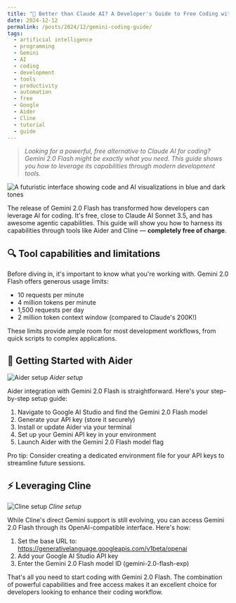 ```yaml
---
title: "🤖 Better than Claude AI? A Developer's Guide to Free Coding with Gemini 2.0 Flash (Aider & Cline) 🔥"
date: 2024-12-12
permalink: /posts/2024/12/gemini-coding-guide/
tags:
  - artificial intelligence
  - programming
  - Gemini
  - AI
  - coding
  - development
  - tools
  - productivity
  - automation
  - free
  - Google
  - Aider
  - Cline
  - tutorial
  - guide
---
```


> _Looking for a powerful, free alternative to Claude AI for coding? Gemini 2.0 Flash might be exactly what you need. This guide shows you how to leverage its capabilities through modern development tools._

![A futuristic interface showing code and AI visualizations in blue and dark tones](https://images.unsplash.com/photo-1607705703571-c5a8695f18f6?q=80)

The release of Gemini 2.0 Flash has transformed how developers can leverage AI for coding. It's free, close to Claude AI Sonnet 3.5, and has awesome agentic capabilities. This guide will show you how to harness its capabilities through tools like Aider and Cline — **completely free of charge**.

## 🔍 Tool capabilities and limitations

Before diving in, it's important to know what you're working with. Gemini 2.0 Flash offers generous usage limits:

- 10 requests per minute
- 4 million tokens per minute
- 1,500 requests per day
- 2 million token context window (compared to Claude's 200K!)

These limits provide ample room for most development workflows, from quick scripts to complex applications.

## 🚀 Getting Started with Aider

![Aider setup](https://miro.medium.com/v2/resize:fit:1400/format:webp/1*vwfbrUIKnnjOZN_C-zGbaQ.png)
_Aider setup_

Aider integration with Gemini 2.0 Flash is straightforward. Here's your step-by-step setup guide:

1. Navigate to Google AI Studio and find the Gemini 2.0 Flash model
2. Generate your API key (store it securely)
3. Install or update Aider via your terminal
4. Set up your Gemini API key in your environment
5. Launch Aider with the Gemini 2.0 Flash model flag

Pro tip: Consider creating a dedicated environment file for your API keys to streamline future sessions.

## ⚡ Leveraging Cline

![Cline setup](https://miro.medium.com/v2/resize:fit:1400/format:webp/1*zOKYuguKhguFQ7HMF7HHgw.png)
_Cline setup_

While Cline's direct Gemini support is still evolving, you can access Gemini 2.0 Flash through its OpenAI-compatible interface. Here's how:

1. Set the base URL to: https://generativelanguage.googleapis.com/v1beta/openai
2. Add your Google AI Studio API key
3. Enter the Gemini 2.0 Flash model ID (gemini-2.0-flash-exp)

That's all you need to start coding with Gemini 2.0 Flash. The combination of powerful capabilities and free access makes it an excellent choice for developers looking to enhance their coding workflow.
